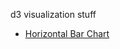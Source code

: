 d3 visualization stuff

-  [Horizontal Bar Chart](http://www.davidrobles.net/horizontal-pie-chart/index.html)
